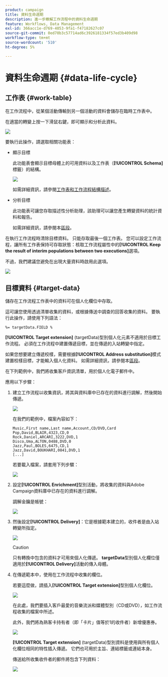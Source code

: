 ```yaml
---
product: campaign
title: 資料生命週期
description: 進一步瞭解工作流程中的資料生命週期
feature: Workflows, Data Management
exl-id: 366acc1e-d769-4053-9fa1-f47182627c07
source-git-commit: 0ed70b3c57714ad6c3926181334f57ed3b409d98
workflow-type: tm+mt
source-wordcount: '510'
ht-degree: 5%

---
```


# 資料生命週期 {#data-life-cycle}



## 工作表 {#work-table}

在工作流程中，從某個活動傳輸到另一個活動的資料會儲存在臨時工作表中。

在適當的轉變上按一下滑鼠右鍵，即可顯示和分析此資料。

![](assets/wf-right-click-analyze.png)

要執行此操作，請選取相關功能表：

* 顯示目標

  此功能表會顯示目標母體上的可用資料以及工作表（**[!UICONTROL Schema]**&#x200B;標籤）的結構。

  ![](assets/wf-right-click-display.png)

  如需詳細資訊，請參閱[工作表和工作流程結構描述](monitoring-workflow-execution.md#worktables-and-workflow-schema)。

* 分析目標

  此功能表可讓您存取描述性分析助理，該助理可以讓您產生轉變資料的統計資料和報告。

  如需詳細資訊，請參閱本[區段](../../reporting/using/using-the-descriptive-analysis-wizard.md)。

在執行工作流程時清除目標資料。 只能存取最後一個工作表。 您可以設定工作流程，讓所有工作表保持可存取狀態：核取工作流程屬性中的&#x200B;**[!UICONTROL Keep the result of interim populations between two executions]**&#x200B;選項。

不過，我們建議您避免在出現大量資料時啟用此選項。

![](assets/wf-purge-data-option.png)

## 目標資料 {#target-data}

儲存在工作流程工作表中的資料可在個人化欄位中存取。

這可讓您使用透過清單收集的資料，或根據傳送中調查的回答收集的資料。 要執行此操作，請使用下列語法：

```
%= targetData.FIELD %
```

**[!UICONTROL Target extension]** (targetData)型別個人化元素不適用於目標工作流程。 必須在工作流程中建置傳遞目標，並在傳遞的入站轉變中指定。

如果您想要建立傳遞校樣，需要根據&#x200B;**[!UICONTROL Address substitution]**&#x200B;模式建置校樣目標，才能輸入個人化資料。 如需詳細資訊，請參閱本[區段](../../delivery/using/steps-defining-the-target-population.md#using-address-substitution-in-proof)。

在下列範例中，我們將收集客戶資訊清單，用於個人化電子郵件中。

應用以下步驟：

1. 建立工作流程以收集資訊，將其與資料庫中已存在的資料進行調解，然後開始傳遞。

   ![](assets/wf-targetdata-sample-1.png)

   在我們的範例中，檔案內容如下：

   ```
   Music,First name,Last name,Account,CD/DVD,Card
   Pop,David,BLAIR,4323,CD,0
   Rock,Daniel,ARCARI,3222,DVD,1
   Disco,Uma,ALTON,0488,DVD,0
   Jazz,Paul,BOLES,6475,CD,1
   Jazz,David,BOUKHARI,0841,DVD,1
   [...]
   ```

   若要載入檔案，請套用下列步驟：

   ![](assets/wf-targetdata-sample-2.png)

1. 設定&#x200B;**[!UICONTROL Enrichment]**&#x200B;型別活動，將收集的資料與Adobe Campaign資料庫中已存在的資料進行調解。

   調解金鑰是帳號：

   ![](assets/wf-targetdata-sample-3.png)

1. 然後設定&#x200B;**[!UICONTROL Delivery]**：它是根據範本建立的，收件者是由入站轉變所指定。

   ![](assets/wf-targetdata-sample-4.png)

   >[!CAUTION]
   >
   >只有轉換中包含的資料才可用來個人化傳遞。 **targetData**&#x200B;型別個人化欄位僅適用於&#x200B;**[!UICONTROL Delivery]**&#x200B;活動的傳入母體。

1. 在傳遞範本中，使用在工作流程中收集的欄位。

   若要這麼做，請插入&#x200B;**[!UICONTROL Target extension]**&#x200B;型別個人化欄位。

   ![](assets/wf-targetdata-sample-5.png)

   在此處，我們要插入客戶最愛的音樂流派和媒體型別（CD或DVD），如工作流程收集的檔案中所述。

   此外，我們將為熟客卡持有者（即「卡片」值等於1的收件者）新增優惠券。

   ![](assets/wf-targetdata-sample-6.png)

   **[!UICONTROL Target extension]** (targetData)型別資料是使用與所有個人化欄位相同的特性插入傳遞。 它們也可用於主旨、連結標籤或連結本身。

   傳送給所收集收件者的郵件將包含下列資料：

   ![](assets/wf-targetdata-sample-7.png)
